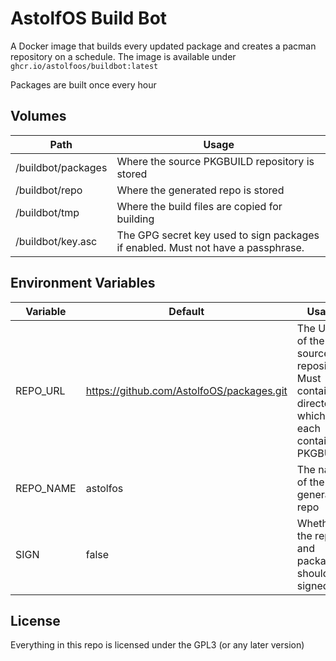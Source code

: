 # AstolfOS Build Bot

A Docker image that builds every updated package and creates a pacman repository on a schedule. The image is available under `ghcr.io/astolfoos/buildbot:latest`

Packages are built once every hour

## Volumes

| Path               | Usage                                                                            |
| ------------------ | -------------------------------------------------------------------------------- |
| /buildbot/packages | Where the source PKGBUILD repository is stored                                   |
| /buildbot/repo     | Where the generated repo is stored                                               |
| /buildbot/tmp      | Where the build files are copied for building                                    |
| /buildbot/key.asc  | The GPG secret key used to sign packages if enabled. Must not have a passphrase. |

## Environment Variables

| Variable  | Default                                   | Usage                                                                                    |
| --------- | ----------------------------------------- | ---------------------------------------------------------------------------------------- |
| REPO_URL  | https://github.com/AstolfoOS/packages.git | The URL of the source repository. Must contain directories which each contain a PKGBUILD |
| REPO_NAME | astolfos                                  | The name of the generated repo                                                           |
| SIGN      | false                                     | Whether the repo and packages should be signed                                           |

## License

Everything in this repo is licensed under the GPL3 (or any later version)
